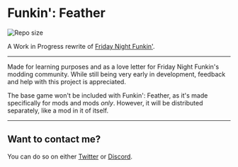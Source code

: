 # Funkin': Feather

![Repo size](https://img.shields.io/github/repo-size/BeastlyGhost/FNF-Funkin-Feather)

A Work in Progress rewrite of [Friday Night Funkin'](https://github.com/ninjamuffin99/Funkin).

---
Made for learning purposes and as a love letter for Friday Night Funkin's modding community.
While still being very early in development, feedback and help with this project is appreciated.

The base game won't be included with Funkin': Feather, as it's made specifically for mods and mods *only*.
However, it will be distributed separately, like a mod in it of itself.

---
## Want to contact me?

You can do so on either [Twitter](https://twitter.com/BeastlyGabi) or [Discord](https://discord.com/users/597124141530742805).
